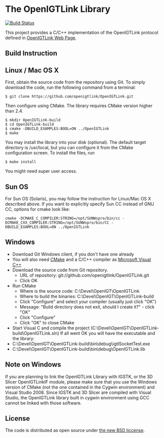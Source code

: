 The OpenIGTLink Library
=======================

[![Build Status](https://travis-ci.org/openigtlink/OpenIGTLink.svg?branch=master)](https://travis-ci.org/openigtlink/OpenIGTLink)

This project provides a C/C++ implementation of the OpenIGTLink protocol defined in [OpenIGTLink Web Page](http://openigtlink.org/). 

 
Build Instruction
-----------------

## Linux / Mac OS X
First, obtain the source code from the repository using Git. To simply download the code, run the following command from a terminal:

    $ git clone https://github.com/openigtlink/OpenIGTLink.git

Then configure using CMake. The library requires CMake version higher than 2.4.

    $ mkdir OpenIGTLink-build
    $ cd OpenIGTLink-build
    $ cmake -DBUILD_EXAMPLES:BOOL=ON ../OpenIGTLink
    $ make

You may install the library into your disk (optional). The default target directory is /usr/local, but you can configure it from the CMake configuration screen. To install the files, run

    $ make install

You might need super user access.

## Sun OS

For Sun OS (Solaris), you may follow the instruction for Linux/Mac OS X described above. If you want to explicitly specify Sun CC instead of GNU CC, options for cmake look like:

    cmake -DCMAKE_C_COMPILER:STRING=/opt/SUNWspro/bin/cc -DCMAKE_CXX_COMPILER:STRING=/opt/SUNWspro/bin/CC -DBUILD_EXAMPLES:BOOL=ON ../OpenIGTLink

## Windows
* Download Git Windows client, if you don't have one already
* You will also need [CMake](http://www.cmake.org/HTML/Download.html) and a C/C++ compiler as [Microsoft Visual C++](http://www.microsoft.com/express/vc/)
* Download the source code from Git repository.
  * URL of repository: git://github.com/openigtlink/OpenIGTLink.git
  * Click OK
* Run CMake
  * Where is the source code: C:\Devel\OpenIGT\OpenIGTLink
  * Where to build the binaries: C:\Devel\OpenIGT\OpenIGTLink-build
  * Click "Configure" and select your compiler (usually just click "OK")
  * Message: "Build directory does not exit, should I create it?" - click "OK"
  * Click "Configure"
  * Click "OK" to close CMake
* Start Visual C and compile the project (C:\Devel\OpenIGT\OpenIGTLink-build\OpenIGTLink.sln)
If all went OK you will have the executable and the library:
* C:\Devel\OpenIGT\OpenIGTLink-build\bin\debug\igtlSocketTest.exe
* C:\Devel\OpenIGT\OpenIGTLink-build\bin\debug\OpenIGTLink.lib

## Note on Windows
If you are planning to link the OpenIGTLink Library with IGSTK, or the 3D Slicer OpenIGTLinkIF module, please make sure that you use the Windows version of CMake (not the one contained in the Cygwin environment) and Visual Studio 2008. Since IGSTK and 3D Slicer are compiled with Visual Studio, the OpenIGTLink library built in cygwin environment using GCC cannot be linked with those software.

License
-------
The code is distributed as open source under [the new BSD liccense](http://www.opensource.org/licenses/bsd-license.php).



